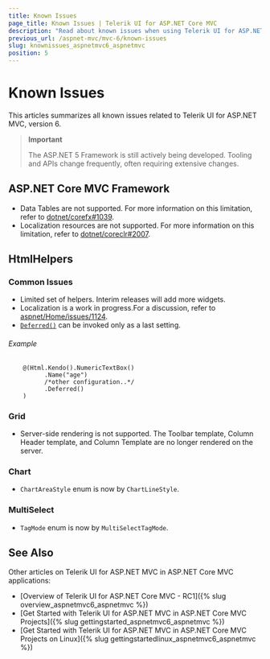 ```yaml
---
title: Known Issues
page_title: Known Issues | Telerik UI for ASP.NET Core MVC
description: "Read about known issues when using Telerik UI for ASP.NET MVC in ASP.NET 5 and ASP.NET Core MVC."
previous_url: /aspnet-mvc/mvc-6/known-issues
slug: knownissues_aspnetmvc6_aspnetmvc
position: 5
---
```


# Known Issues

This articles summarizes all known issues related to Telerik UI for ASP.NET MVC, version 6.

> **Important**
>
> The ASP.NET 5 Framework is still actively being developed. Tooling and APIs change frequently, often requiring extensive changes.

## ASP.NET Core MVC Framework

- Data Tables are not supported. For more information on this limitation, refer to [dotnet/corefx#1039](https://github.com/dotnet/corefx/issues/1039).
- Localization resources are not supported. For more information on this limitation, refer to [dotnet/coreclr#2007](https://github.com/dotnet/coreclr/issues/2007).

## HtmlHelpers

### Common Issues

- Limited set of helpers. Interim releases will add more widgets.
- Localization is a work in progress.For a discussion, refer to [aspnet/Home/issues/1124](https://github.com/aspnet/Home/issues/1142).
- [`Deferred()`](/aspnet-mvc/fundamentals.html#deferred-initialization) can be invoked only as a last setting.

###### Example

        @(Html.Kendo().NumericTextBox()
              .Name("age")
              /*other configuration..*/
              .Deferred()
        )

### Grid

- Server-side rendering is not supported. The Toolbar template, Column Header template, and Column Template are no longer rendered on the server.

### Chart

- `ChartAreaStyle` enum is now by `ChartLineStyle`.

### MultiSelect

- `TagMode` enum is now by `MultiSelectTagMode`.

## See Also

Other articles on Telerik UI for ASP.NET MVC in ASP.NET Core MVC applications:

* [Overview of Telerik UI for ASP.NET Core MVC - RC1]({% slug overview_aspnetmvc6_aspnetmvc %})
* [Get Started with Telerik UI for ASP.NET MVC in ASP.NET Core MVC Projects]({% slug gettingstarted_aspnetmvc6_aspnetmvc %})
* [Get Started with Telerik UI for ASP.NET MVC in ASP.NET Core MVC Projects on Linux]({% slug gettingstartedlinux_aspnetmvc6_aspnetmvc %})
